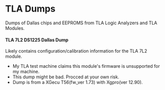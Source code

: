 # TLA Dumps
Dumps of Dallas chips and EEPROMS from TLA Logic Analyzers and TLA Modules.

#### TLA 7L2 DS1225 Dallas Dump
Likely contains configuration/calibration information for the TLA 7L2 module.
- My TLA test machine claims this module's firmware is unsupported for my machine.
- This dump might be bad. Procced at your own risk.
- Dump is from a XGecu T56(fw_ver 1.73) with Xgpro(ver 12.90).
